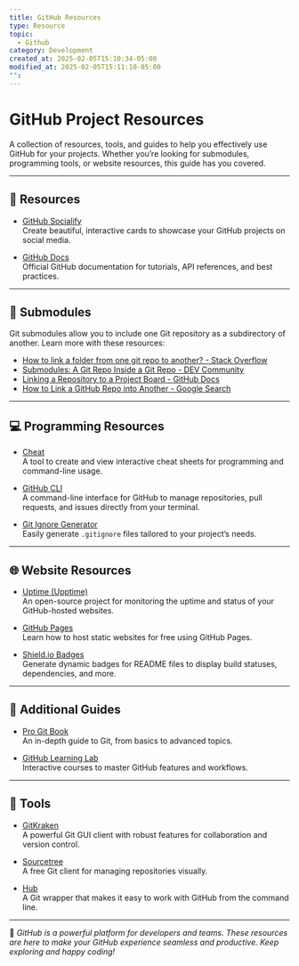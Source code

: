 ```yaml
---
title: GitHub Resources
type: Resource
topic:
  - Github
category: Development
created_at: 2025-02-05T15:10:34-05:00
modified_at: 2025-02-05T15:11:10-05:00
"":
---
```

# **GitHub Project Resources**

A collection of resources, tools, and guides to help you effectively use GitHub for your projects. Whether you’re looking for submodules, programming tools, or website resources, this guide has you covered.

---

## **🌟 Resources**
- [GitHub Socialify](https://socialify.git.ci/)  
  Create beautiful, interactive cards to showcase your GitHub projects on social media.

- [GitHub Docs](https://docs.github.com/)  
  Official GitHub documentation for tutorials, API references, and best practices.

---

## **📂 Submodules**
Git submodules allow you to include one Git repository as a subdirectory of another. Learn more with these resources:
- [How to link a folder from one git repo to another? - Stack Overflow](https://stackoverflow.com/questions/36554810/how-to-link-folder-from-a-git-repo-to-another-repo)
- [Submodules: A Git Repo Inside a Git Repo - DEV Community](https://dev.to/jjokah/submodules-a-git-repo-inside-a-git-repo-36l9)
- [Linking a Repository to a Project Board - GitHub Docs](https://docs.github.com/en/enterprise-cloud@latest/issues/organizing-your-work-with-project-boards/managing-project-boards/linking-a-repository-to-a-project-board)
- [How to Link a GitHub Repo into Another - Google Search](https://www.google.com/search?q=how+to+link+a+github+repo+into+another)

---

## **💻 Programming Resources**
- [Cheat](https://github.com/cheat)  
  A tool to create and view interactive cheat sheets for programming and command-line usage.

- [GitHub CLI](https://cli.github.com/)  
  A command-line interface for GitHub to manage repositories, pull requests, and issues directly from your terminal.

- [Git Ignore Generator](https://www.toptal.com/developers/gitignore)  
  Easily generate `.gitignore` files tailored to your project’s needs.

---

## **🌐 Website Resources**
- [Uptime (Upptime)](https://upptime.js.org/)  
  An open-source project for monitoring the uptime and status of your GitHub-hosted websites.

- [GitHub Pages](https://pages.github.com/)  
  Learn how to host static websites for free using GitHub Pages.

- [Shield.io Badges](https://shields.io/)  
  Generate dynamic badges for README files to display build statuses, dependencies, and more.

---

## **📜 Additional Guides**
- [Pro Git Book](https://git-scm.com/book/en/v2)  
  An in-depth guide to Git, from basics to advanced topics.
  
- [GitHub Learning Lab](https://lab.github.com/)  
  Interactive courses to master GitHub features and workflows.

---

## **🔧 Tools**
- [GitKraken](https://www.gitkraken.com/)  
  A powerful Git GUI client with robust features for collaboration and version control.
  
- [Sourcetree](https://www.sourcetreeapp.com/)  
  A free Git client for managing repositories visually.

- [Hub](https://github.com/github/hub)  
  A Git wrapper that makes it easy to work with GitHub from the command line.

---

🎉 *GitHub is a powerful platform for developers and teams. These resources are here to make your GitHub experience seamless and productive. Keep exploring and happy coding!*
